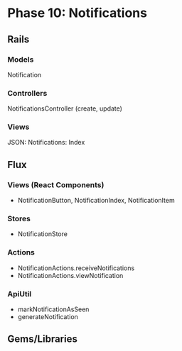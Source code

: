 # Phase 10: Notifications

## Rails
### Models
Notification

### Controllers
NotificationsController (create, update)

### Views
JSON: Notifications: Index

## Flux
### Views (React Components)
* NotificationButton, NotificationIndex, NotificationItem

### Stores
* NotificationStore

### Actions
* NotificationActions.receiveNotifications
* NotificationActions.viewNotification

### ApiUtil
* markNotificationAsSeen
* generateNotification

## Gems/Libraries
